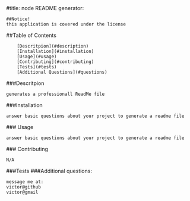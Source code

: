 <a name = 'title' />
    #title: node README generator:
    
    ##Notice!
    this application is covered under the license 

<a name = 'contents' /> 
    ##Table of Contents
    
        [Descritpion](#description)
        [Installation](#installation)
        [Usage](#usage)
        [Contributing](#contributing)
        [Tests](#tests)
        [Additional Questions](#questions)


    
<a name = 'description' />
    ###Descritpion

    generates a professionall ReadMe file


<a name = 'installation' />
    ###Installation

    answer basic questions about your project to generate a readme file


<a name = 'usage' />
<a name = 'usage' />
    ### Usage

    answer basic questions about your project to generate a readme file


<a name = 'contributing' />
<a name = 'contributing' />
    ### Contributing

    N/A


<a name = 'tests' />
    ###Tests

    


<a name = 'questions' />
    ###Additional questions:
    
    message me at:
    victor@github
    victor@gmail

    
